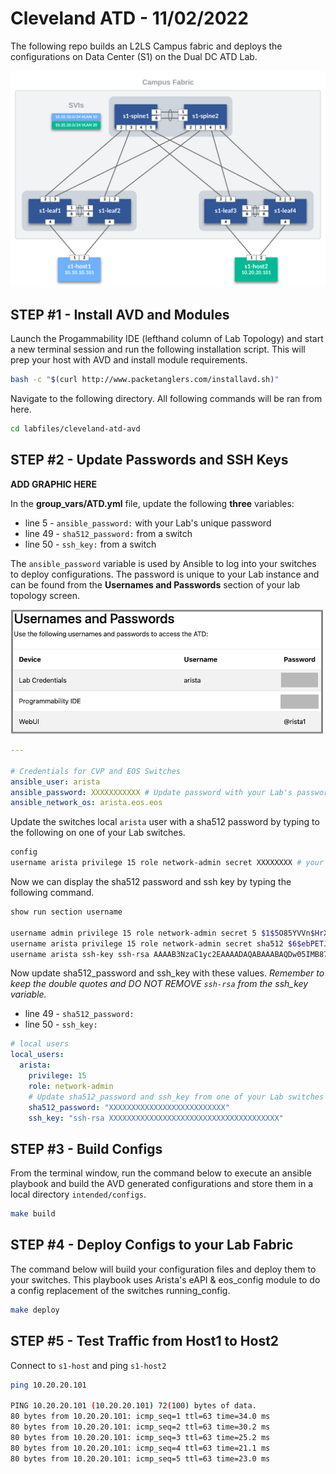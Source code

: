 # Cleveland ATD - 11/02/2022

The following repo builds an L2LS Campus fabric and deploys the configurations on Data Center (S1) on the Dual DC ATD Lab.

![Topo](images/ATD-Campus-Topo.svg)

## STEP #1 - Install AVD and Modules

Launch the Progammability IDE (lefthand column of Lab Topology) and start a new terminal session and run the following installation script.  This will prep your host with AVD and install module requirements.

``` bash
bash -c "$(curl http://www.packetanglers.com/installavd.sh)"
```

Navigate to the following directory.  All following commands will be ran from here.

``` bash
cd labfiles/cleveland-atd-avd
```

## STEP #2 - Update Passwords and SSH Keys

**ADD GRAPHIC HERE**

In the **group_vars/ATD.yml** file, update the following **three** variables:

- line 5 - `ansible_password:` with your Lab's unique password
- line 49 - `sha512_password:` from a switch
- line 50 - `ssh_key:` from a switch

The `ansible_password` variable is used by Ansible to log into your switches to deploy configurations.  The password is unique to your Lab instance and can be found from the **Usernames and Passwords** section of your lab topology screen.

<img src="images/username_passwords.png" alt="username_passwords" width="500"/>

``` yaml
---

# Credentials for CVP and EOS Switches
ansible_user: arista
ansible_password: XXXXXXXXXXX # Update password with your Lab's password
ansible_network_os: arista.eos.eos
```

Update the switches local `arista` user with a sha512 password by typing to the following on one of your Lab switches.

``` bash
config
username arista privilege 15 role network-admin secret XXXXXXXX # your unique Lab password
```

Now we can display the sha512 password and ssh key by typing the following command.

``` bash
show run section username

username admin privilege 15 role network-admin secret 5 $1$5O85YVVn$HrXcfOivJEnISTMb6xrJc.
username arista privilege 15 role network-admin secret sha512 $6$ebPETJmTzMXalZW0$7zyBIqsR/yjRh2LVL45dFLS5YSEGLfmrnnZtBNcaXW1YncuNWI6UMhk2wOmalqhSL/lFNhMpKhXnY.ztYXtQ31
username arista ssh-key ssh-rsa AAAAB3NzaC1yc2EAAAADAQABAAABAQDw05IMB87NmRYiVQZi5kr6Lqm4fyVMkWpRj3eh7iSiEMckeTuF9DLQtIHLOvGWt7R+3WJmsfTJwkm/yDql0tOUda9f5RPr0/CY97xwWipGbqtRW0Tqp8EhkWkpGJL+DUcrczAChovomWFj2PUpq+sjNAVzQEYtkN9ZIF58WwkYYW4AeApIq/AyS0N5ET5t4g9hUYwOcRDlJdykWDfdzdKZV3e4hKi+HejHFS3qnKDKeHavLfOxlSG/PQrL7guAqnH4NOdm9TjJ9l9R0K8MBE3iPLTcMQm5Ek+pDfRiCjhcTyd5XWkR3Rl/tFqiB+Qis/WA31sJTXqgVKodn+vVekUh arista@cleveland-atd-avd-1-30e03f6d
```

Now update sha512_password and ssh_key with these values.  _Remember to keep the double quotes and DO NOT REMOVE `ssh-rsa` from the ssh_key variable._

- line 49 - `sha512_password:`
- line 50 - `ssh_key:`

``` yaml
# local users
local_users:
  arista:
    privilege: 15
    role: network-admin
    # Update sha512_password and ssh_key from one of your Lab switches
    sha512_password: "XXXXXXXXXXXXXXXXXXXXXXXXXX"
    ssh_key: "ssh-rsa XXXXXXXXXXXXXXXXXXXXXXXXXXXXXXXXXXXXXX"
```

## STEP #3 - Build Configs

From the terminal window, run the command below to execute an ansible playbook and build the AVD generated configurations and store them in a local directory `intended/configs`.

``` bash
make build
```

## STEP #4 - Deploy Configs to your Lab Fabric

The command below will build your configuration files and deploy them to your switches.  This playbook uses Arista's eAPI & eos_config module to do a config replacement of the switches running_config.

``` bash
make deploy
```

## STEP #5 - Test Traffic from Host1 to Host2

Connect to `s1-host` and ping `s1-host2`

``` bash
ping 10.20.20.101

PING 10.20.20.101 (10.20.20.101) 72(100) bytes of data.
80 bytes from 10.20.20.101: icmp_seq=1 ttl=63 time=34.0 ms
80 bytes from 10.20.20.101: icmp_seq=2 ttl=63 time=30.2 ms
80 bytes from 10.20.20.101: icmp_seq=3 ttl=63 time=25.2 ms
80 bytes from 10.20.20.101: icmp_seq=4 ttl=63 time=21.1 ms
80 bytes from 10.20.20.101: icmp_seq=5 ttl=63 time=23.0 ms
```
